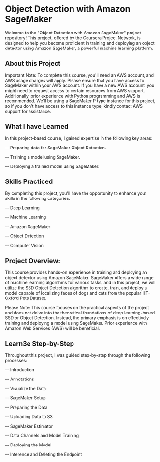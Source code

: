 # Object Detection with Amazon SageMaker
Welcome to the "Object Detection with Amazon SageMaker" project repository! This project, offered by the Coursera Project Network, is designed to help you become proficient in training and deploying an object detector using Amazon SageMaker, a powerful machine learning platform.

## About this Project
Important Note: To complete this course, you'll need an AWS account, and AWS usage charges will apply. Please ensure that you have access to SageMaker within your AWS account. If you have a new AWS account, you might need to request access to certain resources from AWS support. Additionally, prior experience with Python programming and AWS is recommended. We'll be using a SageMaker P type instance for this project, so if you don't have access to this instance type, kindly contact AWS support for assistance.

## What I have Learned
In this project-based course, I gained expertise in the following key areas:

-- Preparing data for SageMaker Object Detection.

-- Training a model using SageMaker.

-- Deploying a trained model using SageMaker.

## Skills Practiced
By completing this project, you'll have the opportunity to enhance your skills in the following categories:

-- Deep Learning

-- Machine Learning

-- Amazon SageMaker

-- Object Detection

-- Computer Vision

## Project Overview:

This course provides hands-on experience in training and deploying an object detector using Amazon SageMaker. SageMaker offers a wide range of machine learning algorithms for various tasks, and in this project, we will utilize the SSD Object Detection algorithm to create, train, and deploy a model capable of localizing faces of dogs and cats from the popular IIIT-Oxford Pets Dataset.

Please Note: This course focuses on the practical aspects of the project and does not delve into the theoretical foundations of deep learning-based SSD or Object Detection. Instead, the primary emphasis is on effectively training and deploying a model using SageMaker. Prior experience with Amazon Web Services (AWS) will be beneficial.


## Learn3e Step-by-Step

Throughout this project, I was guided step-by-step through the following processes:

-- Introduction

-- Annotations

-- Visualize the Data

-- SageMaker Setup

-- Preparing the Data

-- Uploading Data to S3

-- SageMaker Estimator

-- Data Channels and Model Training

-- Deploying the Model

-- Inference and Deleting the Endpoint
